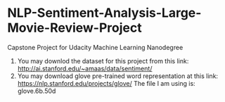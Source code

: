 # NLP-Sentiment-Analysis-Large-Movie-Review-Project
Capstone Project for Udacity Machine Learning Nanodegree
1. You may downlod the dataset for this project from this link: http://ai.stanford.edu/~amaas/data/sentiment/
2. You may download glove pre-trained word representation at this link: https://nlp.stanford.edu/projects/glove/ The file I am using is: glove.6b.50d
